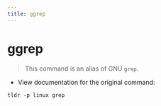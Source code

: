 ```yaml
---
title: ggrep
---
```

# ggrep

> This command is an alias of GNU `grep`.

- View documentation for the original command:

`tldr -p linux grep`
